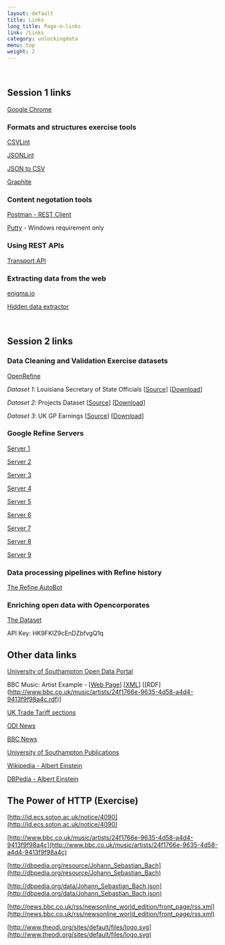```yaml
---
layout: default
title: Links
long_title: Page-o-links
link: /Links
category: unlockingdata
menu: top
weight: 2
---
```


<span id="Session1">&nbsp;</span>

## Session 1 links

[Google Chrome](https://www.google.com/chrome/browser/)

### Formats and structures exercise tools

[CSVLint](http://csvlint.io/)

[JSONLint](http://jsonlint.com/)

[JSON to CSV](http://konklone.io/json/)

[Graphite](http://graphite.ecs.soton.ac.uk/browser/)

### Content negotation tools 

[Postman - REST Client](https://www.google.co.uk/url?sa=t&rct=j&q=&esrc=s&source=web&cd=1&cad=rja&uact=8&ved=0CCgQFjAA&url=https%3A%2F%2Fchrome.google.com%2Fwebstore%2Fdetail%2Fpostman-rest-client%2Ffdmmgilgnpjigdojojpjoooidkmcomcm%3Fhl%3Den&ei=4TqOU4aBN8asPe2cgeAK&usg=AFQjCNHaecLwAKk91gpdCY_y1x_ViIrHwQ&bvm=bv.68191837,d.ZWU)

[Putty](http://www.chiark.greenend.org.uk/~sgtatham/putty/download.html) - Windows requirement only

### Using REST APIs

[Transport API](http://transportapi.com/)

### Extracting data from the web

[enigma.io](http://enigma.io/)

[Hidden data extractor](http://odinprac.theodi.org/hidden-data-extractor/)

<span id="Session2">&nbsp;</span>

## Session 2 links

### Data Cleaning and Validation Exercise datasets

[OpenRefine](http://openrefine.org/download.html)

*Dataset 1*: Louisiana Secretary of State Officials \[[Source](http://www.sos.la.gov/tabid/136/default.aspx)\] \[[Download](/resources/dataset1.xls)\] 
 
*Dataset 2*: Projects Dataset \[[Source](https://www.itdashboard.gov/data_feeds)\] \[[Download](/resources/dataset2.csv)\] 
 
*Dataset 3*: UK GP Earnings \[[Source](http://data.gov.uk/dataset/gp-earnings-and-expenses-2009-10)\] \[[Download](/resources/dataset3.csv)\] 

### Google Refine Servers

[Server 1](http://ec2-52-18-127-127.eu-west-1.compute.amazonaws.com:3000)

[Server 2](http://ec2-52-18-127-127.eu-west-1.compute.amazonaws.com:3001)

[Server 3](http://ec2-52-18-127-127.eu-west-1.compute.amazonaws.com:3002)

[Server 4](http://ec2-52-18-127-169.eu-west-1.compute.amazonaws.com:3000)

[Server 5](http://ec2-52-18-127-169.eu-west-1.compute.amazonaws.com:3001)

[Server 6](http://ec2-52-18-127-169.eu-west-1.compute.amazonaws.com:3002)

[Server 7](http://ec2-52-18-126-207.eu-west-1.compute.amazonaws.com:3000)

[Server 8](http://ec2-52-18-126-207.eu-west-1.compute.amazonaws.com:3001)

[Server 9](http://ec2-52-18-126-207.eu-west-1.compute.amazonaws.com:3002)

### Data processing pipelines with Refine history

[The Refine AutoBot](http://theodi.github.io/refine-autobot/)

### Enriching open data with Opencorporates

[The Dataset](http://data.gov.uk/dataset/financial-transactions-data-fco)

API Key: HK9FKlZ9cEnDZbfvgQ1q

## Other data links

[University of Southampton Open Data Portal](http://data.southampton.ac.uk)

BBC Music: Artist Example - \[[Web Page](http://www.bbc.co.uk/music/artists/24f1766e-9635-4d58-a4d4-9413f9f98a4c)\] \[[XML](http://www.bbc.co.uk/music/artists/24f1766e-9635-4d58-a4d4-9413f9f98a4c.xml)\] \[[RDF] (http://www.bbc.co.uk/music/artists/24f1766e-9635-4d58-a4d4-9413f9f98a4c.rdf)\]

[UK Trade Tariff sections](https://www.gov.uk/trade-tariff/sections)

[ODI News](http://theodi.org/news)

[BBC News](http://www.bbc.co.uk/news/)

[University of Southampton Publications](http://eprints.soton.ac.uk/363541/)

[Wikipedia - Albert Einstein](http://www.wikipedia.org/wiki/Albert_Einstein)

[DBPedia - Albert Einstein](http://dbpedia.org/resource/Albert_Einstein)

## The Power of HTTP (Exercise)

[http://id.ecs.soton.ac.uk/notice/4090](http://id.ecs.soton.ac.uk/notice/4090)

[http://www.bbc.co.uk/music/artists/24f1766e-9635-4d58-a4d4-9413f9f98a4c](http://www.bbc.co.uk/music/artists/24f1766e-9635-4d58-a4d4-9413f9f98a4c)

[http://dbpedia.org/resource/Johann_Sebastian_Bach](http://dbpedia.org/resource/Johann_Sebastian_Bach)

[http://dbpedia.org/data/Johann_Sebastian_Bach.json](http://dbpedia.org/data/Johann_Sebastian_Bach.json)

[http://news.bbc.co.uk/rss/newsonline_world_edition/front_page/rss.xml](http://news.bbc.co.uk/rss/newsonline_world_edition/front_page/rss.xml)

[http://www.theodi.org/sites/default/files/logo.svg](http://www.theodi.org/sites/default/files/logo.svg)
